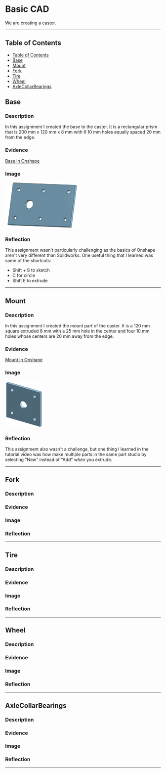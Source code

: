 # Basic CAD

We are creating a caster.

---
## Table of Contents
* [Table of Contents](#Table-of-Contents)
* [Base](#Base)
* [Mount](#Mount)
* [Fork](#Fork)
* [Tire](#Tire)
* [Wheel](#Wheel)
* [AxleCollarBearings](#AxleCollarBearings)

## Base

### Description

In this assignment I created the base to the caster. It is a rectangular prism that is 200 mm x 120 mm x 8 mm with 6 10 mm holes equally spaced 20 mm from the edge.

### Evidence
[Base in Onshape](https://cvilleschools.onshape.com/documents/f7ea84346f453cdc483ecf33/w/3f3de681c1975644dbaf9af1/e/ff0e314ea46238ffca21f6f5)

### Image

<img src="Images/Base.PNG" alt="The Base" height="150">

### Reflection

This assignment wasn't particularly challenging as the basics of Onshape aren't very different than Solidworks. One useful thing that I learned was some of the shortcuts:
* Shift + S to sketch
* C for circle
* Shift E to extrude

---


## Mount

### Description

In this assignment I created the mount part of the caster. It is a 120 mm square extruded 8 mm with a 25 mm hole in the center and four 10 mm holes whose centers are 20 mm away from the edge. 

### Evidence

[Mount in Onshape](https://cvilleschools.onshape.com/documents/f7ea84346f453cdc483ecf33/w/3f3de681c1975644dbaf9af1/e/91c56482de702136a5da5df5)

### Image

<img src="Images/Mount.png" alt="The Mount" height="150">

### Reflection

This assignment also wasn't a challenge, but one thing I learned in the tutorial video was how make multiple parts in the same part studio by selecting "New" instead of "Add" when you extrude.

---


## Fork

### Description

### Evidence

### Image

### Reflection

---


## Tire

### Description

### Evidence

### Image

### Reflection

---


## Wheel

### Description

### Evidence

### Image

### Reflection

---


## AxleCollarBearings

### Description

### Evidence

### Image

### Reflection

---
